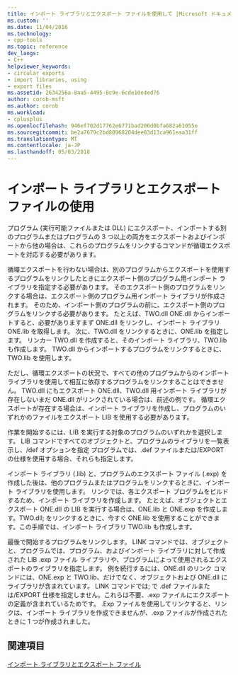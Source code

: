 ```yaml
---
title: インポート ライブラリとエクスポート ファイルを使用して |Microsoft ドキュメント
ms.custom: ''
ms.date: 11/04/2016
ms.technology:
- cpp-tools
ms.topic: reference
dev_langs:
- C++
helpviewer_keywords:
- circular exports
- import libraries, using
- export files
ms.assetid: 2634256a-8aa5-4495-8c9e-6cde10e4ed76
author: corob-msft
ms.author: corob
ms.workload:
- cplusplus
ms.openlocfilehash: 946ef702d17762e6771bad206d0bfa682a61055e
ms.sourcegitcommit: be2a7679c2bd80968204dee03d13ca961eaa31ff
ms.translationtype: MT
ms.contentlocale: ja-JP
ms.lasthandoff: 05/03/2018
---
```

# <a name="using-an-import-library-and-export-file"></a>インポート ライブラリとエクスポート ファイルの使用
プログラム (実行可能ファイルまたは DLL) にエクスポート、インポートする別のプログラムまたはプログラムの 3 つ以上の両方をエクスポートおよびインポートから他の場合は、これらのプログラムをリンクするコマンドが循環エクスポートを対応する必要があります。  
  
 循環エクスポートを行わない場合は、別のプログラムからエクスポートを使用するプログラムをリンクしたときにエクスポート側のプログラム用インポート ライブラリを指定する必要があります。 そのエクスポート側のプログラムをリンクする場合は、エクスポート側のプログラム用インポート ライブラリが作成されます。 そのため、インポート側のプログラムの前に、エクスポート側のプログラムをリンクする必要があります。 たとえば、TWO.dll ONE.dll からインポートすると、必要がありますまず ONE.dll をリンクし、インポート ライブラリ ONE.lib を取得します。 次に、TWO.dll をリンクするときに、ONE.lib を指定します。 リンカー TWO.dll を作成すると、そのインポート ライブラリ、TWO.lib も作成します。 TWO.dll からインポートするプログラムをリンクするときに、TWO.lib を使用します。  
  
 ただし、循環エクスポートの状況で、すべての他のプログラムからのインポート ライブラリを使用して相互に依存するプログラムをリンクすることはできません。 TWO.dll にもエクスポート ONE.dll、TWO.dll 用インポート ライブラリが存在しないまだ ONE.dll がリンクされている場合は、前述の例です。 循環エクスポートが存在する場合は、インポート ライブラリを作成し、プログラムのいずれかのファイルをエクスポート LIB を使用する必要があります。  
  
 作業を開始するには、LIB を実行する対象のプログラムのいずれかを選択します。 LIB コマンドですべてのオブジェクトと、プログラムのライブラリを一覧表示し、/def オプションを指定 プログラムでは、.def ファイルまたは/EXPORT の仕様を使用する場合、それらも指定します。  
  
 インポート ライブラリ (.lib) と、プログラムのエクスポート ファイル (.exp) を作成した後は、他のプログラムまたはプログラムをリンクするときに、インポート ライブラリを使用します。 リンクでは、各エクスポート プログラムをビルドするため、インポート ライブラリを作成します。 たとえば、オブジェクトとエクスポート ONE.dll の LIB を実行する場合は、ONE.lib と ONE.exp を作成します。TWO.dll; をリンクするときに、今すぐ ONE.lib を使用することができます。この手順では、インポート ライブラリ TWO.lib も作成します。  
  
 最後で開始するプログラムをリンクします。 LINK コマンドでは、オブジェクトと、プログラムでは、プログラム、およびインポート ライブラリに対して作成された LIB .exp ファイル ライブラリや、プログラムによって使用されるエクスポートのライブラリを指定します。 例を続行するには、ONE.dll のリンク コマンドには、ONE.exp と TWO.lib、だけでなく、オブジェクトおよび ONE.dll にライブラリが含まれています。 LINK コマンドでは; で .def ファイルまたは/EXPORT 仕様を指定しません。これらは不要、.exp ファイルにエクスポートの定義が含まれているためです。 .Exp ファイルを使用してリンクすると、リンクは、インポート ライブラリを作成できませんが、.exp ファイルが作成されたときに 1 つが作成されました。  
  
## <a name="see-also"></a>関連項目  
 [インポート ライブラリとエクスポート ファイル](../../build/reference/working-with-import-libraries-and-export-files.md)